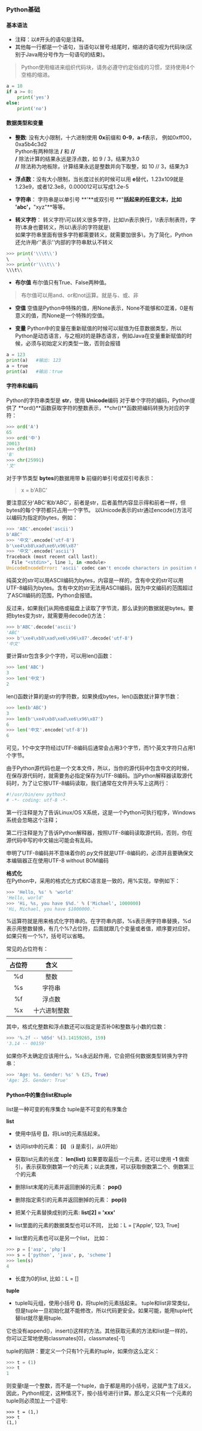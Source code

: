 ﻿### Python基础
#### 基本语法
* 注释：以#开头的语句是注释。 
* 其他每一行都是一个语句，当语句以冒号:结尾时，缩进的语句视为代码块(区别于Java用分号作为一句语句的结束)。  
> Python使用缩进来组织代码块，请务必遵守约定俗成的习惯，坚持使用4个空格的缩进。
``` python
a = 10
if a >= 0:
    print('yes')
else:
    print('no')
```

#### 数据类型和变量
* **整数**: 没有大小限制，十六进制使用 **0x**前缀和 **0-9**，**a-f**表示， 
例如0xff00，0xa5b4c3d2  
Python有两种除法 **/** 和 **//**  
**/** 除法计算的结果永远是浮点数，如 9 / 3，结果为3.0  
**//** 除法称为地板除，计算结果永远是整数并向下取整，如 10 // 3，结果为3

* **浮点数**：没有大小限制，当长度过长的时候可以用 **e**替代，1.23x109就是1.23e9，或者12.3e8，0.000012可以写成1.2e-5  

* **字符串**： 字符串是以单引号 **'**或双引号 **"**括起来的任意文本，比如 **'abc'**，**"xyz"**等等。 

* **转义字符**： 转义字符\可以转义很多字符，比如\n表示换行，\t表示制表符，字符\本身也要转义，所以\\表示的字符就是\  
如果字符串里面有很多字符都需要转义，就需要加很多\，为了简化，Python还允许用r''表示''内部的字符串默认不转义
``` python
>>> print('\\\t\\')
\       \
>>> print(r'\\\t\\')
\\\t\\
```

* **布尔值**
布尔值只有True、False两种值。
> 布尔值可以用and、or和not运算。就是与、或、非

* **空值**
空值是Python中特殊的值，用None表示，None不能够和0混淆，0是有意义的值，而None是一个特殊的空值。

* **变量**
Python中的变量在重新赋值的时候可以赋值为任意数据类型，所以Python是动态语言，与之相对的是静态语言，例如Java在变量重新赋值的时候，必须与初始定义的类型一致，否则会报错
``` Python
a = 123
print(a)   #输出: 123
a = true
print(a)   #输出：true
```

#### 字符串和编码
Python的字符串类型是 **str**，使用 **Unicode**编码
对于单个字符的编码，Python提供了 **ord()**函数获取字符的整数表示，**chr()**函数把编码转换为对应的字符：
``` Python
>>> ord('A')
65
>>> ord('中')  
20013
>>> chr(86)
'B'
>>> chr(25991)
'文'
```

对于字节类型 **bytes**的数据用带 **b** 前缀的单引号或双引号表示：
> x = b'ABC'  

要注意区分'ABC'和b'ABC'，前者是str，后者虽然内容显示得和前者一样，但bytes的每个字符都只占用一个字节。
以Unicode表示的str通过encode()方法可以编码为指定的bytes，例如：
``` Python
>>> 'ABC'.encode('ascii')
b'ABC'
>>> '中文'.encode('utf-8')
b'\xe4\xb8\xad\xe6\x96\x87'
>>> '中文'.encode('ascii')
Traceback (most recent call last):
  File "<stdin>", line 1, in <module>
UnicodeEncodeError: 'ascii' codec can't encode characters in position 0-1: ordinal not in range(128)
```

纯英文的str可以用ASCII编码为bytes，内容是一样的，含有中文的str可以用UTF-8编码为bytes。含有中文的str无法用ASCII编码，因为中文编码的范围超过了ASCII编码的范围，Python会报错。

反过来，如果我们从网络或磁盘上读取了字节流，那么读到的数据就是bytes。要把bytes变为str，就需要用decode()方法：
``` Python
>>> b'ABC'.decode('ascii')
'ABC'
>>> b'\xe4\xb8\xad\xe6\x96\x87'.decode('utf-8')
'中文'
```

要计算str包含多少个字符，可以用len()函数：
``` Python
>>> len('ABC')
3
>>> len('中文')
2
```

len()函数计算的是str的字符数，如果换成bytes，len()函数就计算字节数：
``` Python
>>> len(b'ABC')
3
>>> len(b'\xe4\xb8\xad\xe6\x96\x87')
6
>>> len('中文'.encode('utf-8'))
6
```

可见，1个中文字符经过UTF-8编码后通常会占用3个字节，而1个英文字符只占用1个字节。

由于Python源代码也是一个文本文件，所以，当你的源代码中包含中文的时候，在保存源代码时，就需要务必指定保存为UTF-8编码。当Python解释器读取源代码时，为了让它按UTF-8编码读取，我们通常在文件开头写上这两行：
``` Python
#!/usr/bin/env python3
# -*- coding: utf-8 -*-
```

第一行注释是为了告诉Linux/OS X系统，这是一个Python可执行程序，Windows系统会忽略这个注释；

第二行注释是为了告诉Python解释器，按照UTF-8编码读取源代码，否则，你在源代码中写的中文输出可能会有乱码。

申明了UTF-8编码并不意味着你的.py文件就是UTF-8编码的，必须并且要确保文本编辑器正在使用UTF-8 without BOM编码

**格式化**  
在Python中，采用的格式化方式和C语言是一致的，用%实现，举例如下：
``` Python
>>> 'Hello, %s' % 'world'
'Hello, world'
>>> 'Hi, %s, you have $%d.' % ('Michael', 1000000)
'Hi, Michael, you have $1000000.'
```

%运算符就是用来格式化字符串的。在字符串内部，%s表示用字符串替换，%d表示用整数替换，有几个%?占位符，后面就跟几个变量或者值，顺序要对应好。如果只有一个%?，括号可以省略。

常见的占位符有：  

占位符 | 含义 
:-:|:-:
%d | 整数
%s | 字符串
%f | 浮点数
%x | 十六进制整数

其中，格式化整数和浮点数还可以指定是否补0和整数与小数的位数：
``` Python
>>> '%.2f -- %05d' %(3.14159265, 159)
'3.14 -- 00159'
```

如果你不太确定应该用什么，%s永远起作用，它会把任何数据类型转换为字符串：
``` Python
>>> 'Age: %s. Gender: %s' % (25, True)
'Age: 25. Gender: True'
```

#### Python中的集合list和tuple  
list是一种可变的有序集合
tuple是不可变的有序集合

**list**  

* 使用中括号 **[]**，将List的元素括起来。  

* 访问list中的元素： **[i]**  （**i** 是索引，从0开始）

* 获取list元素的长度： **len(list)**  如果要取最后一个元素，还可以使用 **-1** 做索引，表示获取倒数第一个的元素；以此类推，可以获取倒数第二个、倒数第三个的元素  

* 删除list末尾的元素并返回删掉的元素： **pop()**  

* 删除指定索引的元素并返回删掉的元素： **pop(i)**  

* 把某个元素替换成别的元素: **list[2] = 'xxx'**

* list里面的元素的数据类型也可以不同， 比如：L = ['Apple', 123, True]

* list里的元素也可以是另一个list， 比如：
``` Python
>>> p = ['asp', 'php']
>>> s = ['python', 'java', p, 'scheme']
>>> len(s)
4
```

* 长度为0的list, 比如：L = []


**tuple**  

* tuple叫元组，使用小括号 **()**，将tuple的元素括起来。  tuple和list非常类似，但是tuple一旦初始化就不能修改，所以代码更安全。如果可能，能用tuple代替list就尽量用tuple.

它也没有append()，insert()这样的方法。其他获取元素的方法和list是一样的，你可以正常地使用classmates[0]，classmates[-1]

tuple的陷阱：要定义一个只有1个元素的tuple，如果你这么定义：
``` Python
>>> t = (1)
>>> t
1
```

则变量t是一个整数，而不是一个tuple，由于都是用的小括号，这就产生了歧义，因此，Python规定，这种情况下，按小括号进行计算。那么定义只有一个元素的tuple则必须加上一个逗号:
``` #Python
>>> t = (1,)
>>> t
(1,)
```